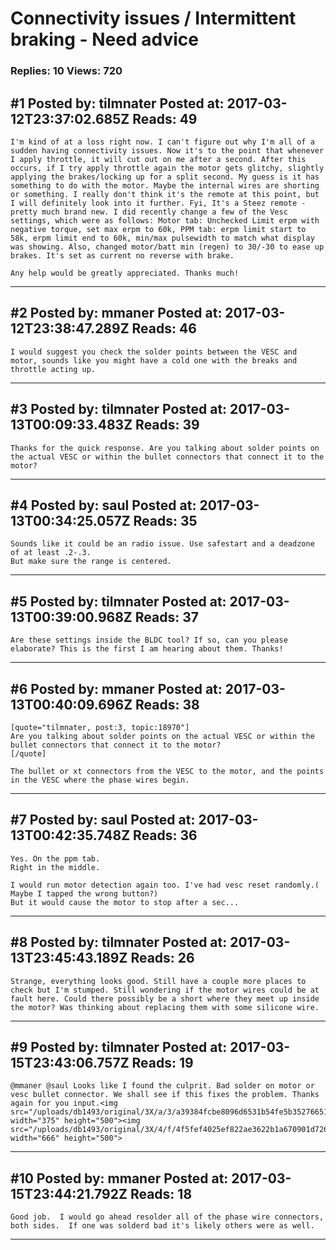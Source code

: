# Connectivity issues / Intermittent braking - Need advice

### Replies: 10 Views: 720

## \#1 Posted by: tilmnater Posted at: 2017-03-12T23:37:02.685Z Reads: 49

```
I'm kind of at a loss right now. I can't figure out why I'm all of a sudden having connectivity issues. Now it's to the point that whenever I apply throttle, it will cut out on me after a second. After this occurs, if I try apply throttle again the motor gets glitchy, slightly applying the brakes/locking up for a split second. My guess is it has something to do with the motor. Maybe the internal wires are shorting or something. I really don't think it's the remote at this point, but I will definitely look into it further. Fyi, It's a Steez remote - pretty much brand new. I did recently change a few of the Vesc settings, which were as follows: Motor tab: Unchecked Limit erpm with negative torque, set max erpm to 60k, PPM tab: erpm limit start to 58k, erpm limit end to 60k, min/max pulsewidth to match what display was showing. Also, changed motor/batt min (regen) to 30/-30 to ease up brakes. It's set as current no reverse with brake.

Any help would be greatly appreciated. Thanks much!
```

---
## \#2 Posted by: mmaner Posted at: 2017-03-12T23:38:47.289Z Reads: 46

```
I would suggest you check the solder points between the VESC and motor, sounds like you might have a cold one with the breaks and throttle acting up.
```

---
## \#3 Posted by: tilmnater Posted at: 2017-03-13T00:09:33.483Z Reads: 39

```
Thanks for the quick response. Are you talking about solder points on the actual VESC or within the bullet connectors that connect it to the motor?
```

---
## \#4 Posted by: saul Posted at: 2017-03-13T00:34:25.057Z Reads: 35

```
Sounds like it could be an radio issue. Use safestart and a deadzone of at least .2-.3.
But make sure the range is centered.
```

---
## \#5 Posted by: tilmnater Posted at: 2017-03-13T00:39:00.968Z Reads: 37

```
Are these settings inside the BLDC tool? If so, can you please elaborate? This is the first I am hearing about them. Thanks!
```

---
## \#6 Posted by: mmaner Posted at: 2017-03-13T00:40:09.696Z Reads: 38

```
[quote="tilmnater, post:3, topic:18970"]
Are you talking about solder points on the actual VESC or within the bullet connectors that connect it to the motor?
[/quote]

The bullet or xt connectors from the VESC to the motor, and the points in the VESC where the phase wires begin.
```

---
## \#7 Posted by: saul Posted at: 2017-03-13T00:42:35.748Z Reads: 36

```
Yes. On the ppm tab.
Right in the middle.

I would run motor detection again too. I've had vesc reset randomly.( Maybe I tapped the wrong button?)
But it would cause the motor to stop after a sec...
```

---
## \#8 Posted by: tilmnater Posted at: 2017-03-13T23:45:43.189Z Reads: 26

```
Strange, everything looks good. Still have a couple more places to check but I'm stumped. Still wondering if the motor wires could be at fault here. Could there possibly be a short where they meet up inside the motor? Was thinking about replacing them with some silicone wire.
```

---
## \#9 Posted by: tilmnater Posted at: 2017-03-15T23:43:06.757Z Reads: 19

```
@mmaner @saul Looks like I found the culprit. Bad solder on motor or vesc bullet connector. We shall see if this fixes the problem. Thanks again for you input.<img src="/uploads/db1493/original/3X/a/3/a39384fcbe8096d6531b54fe5b35276651f05f69.jpg" width="375" height="500"><img src="/uploads/db1493/original/3X/4/f/4f5fef4025ef822ae3622b1a670901d726ae0e59.jpg" width="666" height="500">
```

---
## \#10 Posted by: mmaner Posted at: 2017-03-15T23:44:21.792Z Reads: 18

```
Good job.  I would go ahead resolder all of the phase wire connectors, both sides.  If one was solderd bad it's likely others were as well.
```

---

